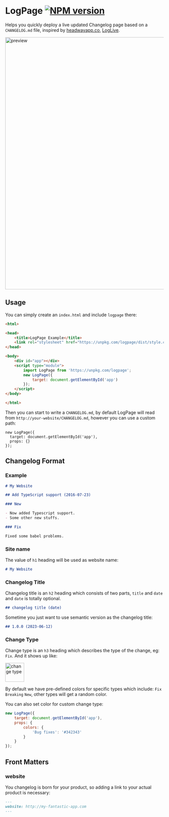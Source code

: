 # LogPage [![NPM version](https://img.shields.io/npm/v/logpage.svg?style=flat)](https://npmjs.com/package/logpage)

Helps you quickly deploy a live updated Changelog page based on a `CHANGELOG.md` file, inspired by [headwayapp.co](https://headwayapp.co/), [LogLive](https://github.com/egoist/loglive).

<img src="https://i.loli.net/2017/07/27/597995184bb02.png" width="800" alt="preview">

## Usage

You can simply create an `index.html` and include `logpage` there:

```html
<html>

<head>
    <title>LogPage Example</title>
    <link rel="stylesheet" href="https://unpkg.com/logpage/dist/style.css" />
</head>

<body>
    <div id="app"></div>
    <script type="module">
        import LogPage from 'https://unpkg.com/logpage';
        new LogPage({
            target: document.getElementById('app')
        });
    </script>
</body>

</html>
```

Then you can start to write a `CHANGELOG.md`, by default LogPage will read from `http://your-website/CHANGELOG.md`, however you can use a custom path:

```
new LogPage({
  target: document.getElementById('app'),
  props: {}
});
```

## Changelog Format

### Example

```md
# My Website

## Add TypeScript support (2016-07-23)

### New

- Now added Typescript support.
- Some other new stuffs.

### Fix

Fixed some babel problems.
```

### Site name

The value of `h1` heading will be used as website name:

```md
# My Website
```

### Changelog Title

Changelog title is an `h2` heading which consists of two parts, `title` and `date` and `date` is totally optional.

```md
## changelog title (date)
```

Sometime you just want to use semantic version as the changelog title:

```md
## 1.0.0 (2023-06-12)
```

### Change Type

Change type is an `h3` heading which describes the type of the change, eg: `Fix`. And it shows up like:

<img src="https://i.loli.net/2017/07/27/59797da5a89df.png" alt="change type" width="60">

By default we have pre-defined colors for specific types which include: `Fix` `Breaking` `New`, other types will get a random color.

You can also set color for custom change type:

```js
new LogPage({
    target: document.getElementById('app'),
    props: {
        colors: {
            'Bug fixes': '#342343'
        }
    }
});
```

## Front Matters

### website

You changelog is born for your product, so adding a link to your actual product is necessary:

```md
---
website: http://my-fantastic-app.com
---
```
